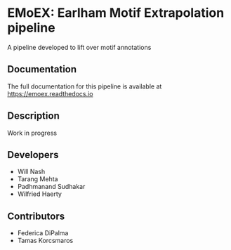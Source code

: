 # EMoEX: Earlham Motif Extrapolation pipeline 

A pipeline developed to lift over motif annotations

## Documentation 

The full documentation for this pipeline is available at https://emoex.readthedocs.io

## Description

Work in progress

## Developers 
- Will Nash
- Tarang Mehta
- Padhmanand Sudhakar
- Wilfried Haerty

## Contributors 

- Federica DiPalma
- Tamas Korcsmaros
